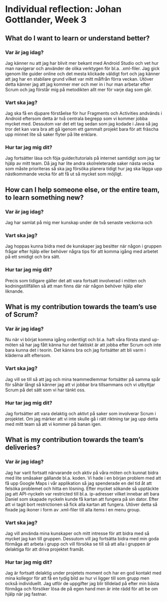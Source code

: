 # Individual reflection: Johan Gottlander, Week 3

## What do I want to learn or understand better?
  
###  Var är jag idag?  
Jag känner nu att jag har blivit mer bekant med Android Studio och vet hur man navigerar och använder de olika verktygen
för bl.a. .xml-filer. Jag gick igenom lite guider online och det mesta klickade väldigt fort och jag känner att jag har en stabilare
grund vilket var mitt målfrån förra veckan. 
Utöver detta känner jag att jag kommer mer och mer in i hur man arbetar efter Scrum och jag förstår mig på metodikten allt mer för varje dag som går.

###  Vart ska jag?  
Jag ska få en djupare förståelse för hur Fragments och Activities andvänds i Android eftersom detta är två centrala begrepp
som vi kommer jobba mycket med. Dessutom var det ett tag sedan som jag kodade i Java så jag tror det kan vara bra att gå igenom
ett gammalt projekt bara för att fräscha upp minnet lite så saker flyter på lite enklare.

###  Hur tar jag mig dit? 
Jag fortsätter läsa och föja guider/tutorials på internet samtidigt som jag tar hjälp av mitt team. Då jag har lite andra skolreleterade
saker nästa vecka som måste prioriteras så ska jag försöka planera tidigt hur jag ska lägga upp nästkommande vecka för att få ut så mycket som möjligt.

## How can I help someone else, or the entire team, to learn something new?
  
###  Var är jag idag?
Jag har samlat på mig mer kunskap under de två senaste veckorna och  
  
###  Vart ska jag? 
Jag hoppas kunna bidra med de kunskaper jag besitter när någon i gruppen frågar efter hjälp eller behöver några tips för att
komma igång med arbetet på ett smidigt och bra sätt.
  
###  Hur tar jag mig dit?
Precis som tidigare gäller det att vara fortsatt involverad i möten och kodningstillfällen så att man finns där när någon behöver
hjälp eller liknande.

## What is my contribution towards the team’s use of Scrum?  
  
###  Var är jag idag?
Nu när vi börjat komma igång ordentligt och bl.a. haft våra första stand up-möten så har jag fått känna hur det faktiskt är att
jobba efter Scrum och inte bara kunna det i teorin. Det känns bra och jag fortsätter att bli varm i kläderna allt eftersom.

###  Vart ska jag?  
Jag vill se till så att jag och mina teammedlemmar fortsätter på samma spår för såhär långt så känner jag att vi jobbar bra tillsammans
och vi utbyttjar Scrum på det sätt som vi har tänkt oss.

###  Hur tar jag mig dit?
Jag fortsätter att vara delaktig och aktivt på saker som involverar Scrum i projektet. Om jag märker att vi inte skulle gå i rätt
riktning tar jag upp detta med mitt team så att vi kommer på banan igen.

## What is my contribution towards the team’s deliveries?
  
###  Var är jag idag?  
Jag har varit fortsatt närvarande och aktiv på våra möten och kunnat bidra med lite småsaker gällande bl.a. koden. Vi hade i en början
problem med att få upp Google Maps i vår applikation så jag spenderade en del tid åt att felsöka problemet och hitta en lösning.
Efter mycket sökande så upptäckte jag att API-nyckeln var restricted till bl.a. ip-adresser vilket innebar att bara Daniel som skapade nyckeln
kunde få kartan att fungera på sin dator. Efter att vi tagit bort restrictionen så fick alla kartan att fungera. Utöver detta så
fixade jag ikoner i form av .xml-filer till alla items i en menu group.

###  Vart ska jag?
Jag vill använda mina kunskaper och mitt intresse för att bidra med så mycket jag kan till gruppen. Dessutom vill jag fortsätta
bidra med min goda förmåga att arbeta i grupp och vill försöka se till så att alla i gruppen är delaktiga för att driva projektet framåt. 
  
###  Hur tar jag mig dit?  
Jag är fortsatt delaktig under projetets moment och har en god kontakt med mina kollegor för att få en tydig bild av hur vi ligger
till som grupp men också individuellt. Jag utför de uppgifter jag blir tilldelad på efter min bästa förmåga och försöker lösa de på egen
hand men är inte rädd för att be om hjälp när jag fastnar.
